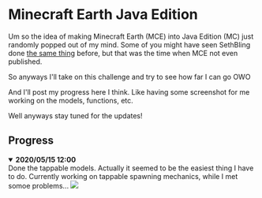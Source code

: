# Minecraft Earth Java Edition

Um so the idea of making Minecraft Earth (MCE) into Java Edition (MC) just randomly popped out of my mind.
Some of you might have seen SethBling done [the same thing][seth] before, but that was the time when MCE not even published.

So anyways I'll take on this challenge and try to see how far I can go OWO

And I'll post my progress here I think. Like having some screenshot for me working on the models, functions, etc.

Well anyways stay tuned for the updates!

[seth]: https://youtu.be/Frj_pYV3wX8 "SethBling's Work on Minecraft Earth in Minecraft"

## Progress

<details open>
  <summary><strong>2020/05/15 12:00</strong></summary>
  Done the tappable models. Actually it seemed to be the easiest thing I have to do. Currently working on tappable spawning mechanics, while I met somoe problems...
  <img class="content-img" src="https://i.imgur.com/LSvXIuW.jpg?1">
</details>

